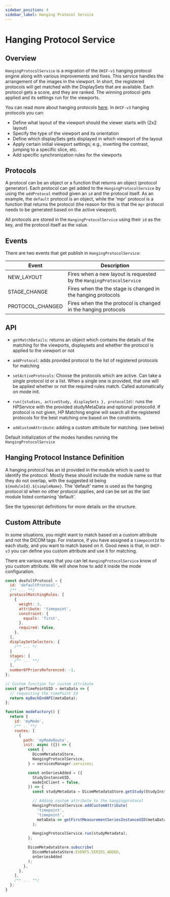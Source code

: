 ```yaml
---
sidebar_position: 4
sidebar_label: Hanging Protocol Service
---
```


# Hanging Protocol Service

## Overview

`HangingProtocolService` is a migration of the `OHIF-v1` hanging protocol
engine along with various improvements and fixes.
This service handles the arrangement of the images in the viewport. In
short, the registered protocols will get matched with the DisplaySets that are
available. Each protocol gets a score, and they are ranked. The
winning protocol gets applied and its settings run for the viewports.

You can read more about hanging protocols
[here](http://dicom.nema.org/dicom/Conf-2005/Day-2_Selected_Papers/B305_Morgan_HangProto_v1.pdf).
In `OHIF-v3` hanging protocols you can:

- Define what layout of the viewport should the viewer starts with (2x2 layout)
- Specify the type of the viewport and its orientation
- Define which displaySets gets displayed in which viewport of the layout
- Apply certain initial viewport settings; e.g., inverting the contrast, jumping to a specific slice, etc.
- Add specific synchronization rules for the viewports

## Protocols

A protocol can be an object or a function that returns an object (protocol generator).
Each protocol can get added to the `HangingProtocolService` by using the `addProtocol` method given
an `id` and the protocol itself. As an example, the `default` protocol is an object, while
the 'mpr' protocol is a function that returns the protocol (the reason for this is that the
`mpr` protocol needs to be generated based on the active viewport).

All protocols are stored in the `HangingProtocolService` using their `id` as the key, and
the protocol itself as the value.

## Events

There are two events that get publish in `HangingProtocolService`:

| Event        | Description                                                          |
| ------------ | -------------------------------------------------------------------- |
| NEW_LAYOUT   | Fires when a new layout is requested by the `HangingProtocolService` |
| STAGE_CHANGE | Fires when the the stage is changed in the hanging protocols         |
| PROTOCOL_CHANGED | Fires when the the protocol is changed in the hanging protocols         |



## API

- `getMatchDetails`: returns an object which contains the details of the
  matching for the viewports, displaysets and whether the protocol is
  applied to the viewport or not

- `addProtocol`: adds provided protocol to the list of registered protocols
  for matching

- `setActiveProtocols`: Choose the protocols which are active.  Can take a
single protocol id or a list.  When a single one is provided, that one will be
applied whether or not the required rules match.  Called automatically on mode
init.

- `run({studies, activeStudy, displaySets }, protocolId)`: runs the HPService with the provided
  studyMetaData and optional protocolId. If protocol is not given, HP Matching
  engine will search all the registered protocols for the best matching one
  based on the constraints.

- `addCustomAttribute`: adding a custom attribute for matching. (see below)

Default initialization of the modes handles running the `HangingProtocolService`

## Hanging Protocol Instance Definition
A hanging protocol has an id provided in the module which is used to identify
the protocol.  Mostly these should include the module name so that they
do not overlap, with the suggested id being `${moduleId}.${simpleName}`.  The
'default' name is used as the hanging protocol id when no other protocol applies,
and can be set as the last module listed containing 'default'.

See the typescript definitions for more details on the structure.

## Custom Attribute
In some situations, you might want to match based on a custom attribute and not the DICOM tags. For instance,
if you have assigned a `timepointId` to each study, and you want to match based on it.
Good news is that, in `OHIF-v3` you can define you custom attribute and use it for matching.

There are various ways that you can let `HangingProtocolService` know of you
custom attribute. We will show how to add it inside the mode configuration.

```js
const deafultProtocol = {
  id: 'defaultProtocol',
  /** ... **/
  protocolMatchingRules: [
    {
      weight: 3,
      attribute: 'timepoint',
      constraint: {
        equals: 'first',
      },
      required: false,
    },
  ],
  displaySetSelectors: {
    /** ... */
  }
  stages: [
    /** ... **/
  ],
  numberOfPriorsReferenced: -1,
};

// Custom function for custom attribute
const getTimePointUID = metaData => {
  // requesting the timePoint Id
  return myBackEndAPI(metaData);
};

function modeFactory() {
  return {
    id: 'myMode',
    /** .. **/
    routes: [
      {
        path: 'myModeRoute',
        init: async ({}) => {
          const {
            DicomMetadataStore,
            HangingProtocolService,
          } = servicesManager.services;

          const onSeriesAdded = ({
            StudyInstanceUID,
            madeInClient = false,
          }) => {
            const studyMetadata = DicomMetadataStore.getStudy(StudyInstanceUID);

            // Adding custom attribute to the hangingprotocol
            HangingProtocolService.addCustomAttribute(
              'timepoint',
              'timepoint',
              metaData => getFirstMeasurementSeriesInstanceUID(metaData)
            );

            HangingProtocolService.run(studyMetadata);
          };

          DicomMetadataStore.subscribe(
            DicomMetadataStore.EVENTS.SERIES_ADDED,
            onSeriesAdded
          );
        },
      },
    ],
    /** ... **/
  };
}
```

